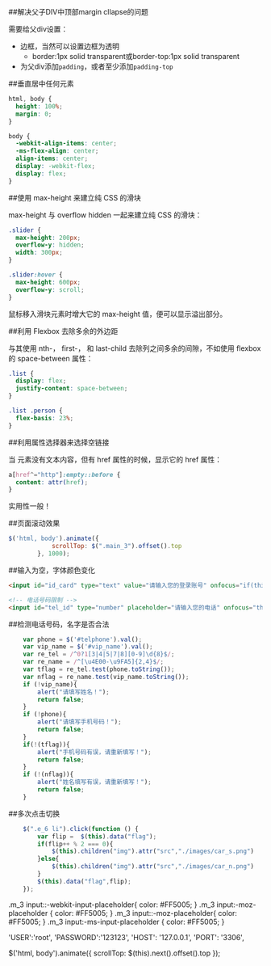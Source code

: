 ##解决父子DIV中顶部margin cllapse的问题

需要给父div设置：

* 边框，当然可以设置边框为透明
   * border:1px solid transparent或border-top:1px solid transparent
* 为父div添加`padding`，或者至少添加`padding-top`

##垂直居中任何元素
```css
html, body {
  height: 100%;
  margin: 0;
}

body {
  -webkit-align-items: center;  
  -ms-flex-align: center;  
  align-items: center;
  display: -webkit-flex;
  display: flex;
}
```

##使用 max-height 来建立纯 CSS 的滑块

max-height 与 overflow hidden 一起来建立纯 CSS 的滑块：
```css
.slider {
  max-height: 200px;
  overflow-y: hidden;
  width: 300px;
}

.slider:hover {
  max-height: 600px;
  overflow-y: scroll;
}
```
鼠标移入滑块元素时增大它的 max-height 值，便可以显示溢出部分。

##利用 Flexbox 去除多余的外边距

与其使用 nth-， first-， 和 last-child 去除列之间多余的间隙，不如使用 flexbox 的 space-between 属性：
```css
.list {
  display: flex;
  justify-content: space-between;
}

.list .person {
  flex-basis: 23%;
}
```

##利用属性选择器来选择空链接

当 <a> 元素没有文本内容，但有 href 属性的时候，显示它的 href 属性：
```css
a[href^="http"]:empty::before {
  content: attr(href);
}
```
实用性一般！

##页面滚动效果

```js
$('html, body').animate({
            scrollTop: $(".main_3").offset().top
        }, 1000);
```

##输入为空，字体颜色变化

```html
<input id="id_card" type="text" value="请输入您的登录账号" onfocus="if(this.value=='请输入您的登录账号'){this.value=''};this.style.color='black';" onblur="if(this.value==''||this.value=='请输入您的登录账号'){this.value='请输入您的登录账号';this.style.color='#D9D9D9';}">

<!-- 电话号码限制 -->
<input id="tel_id" type="number" placeholder="请输入您的电话" onfocus="this.style.color='black';"  oninput="if(value.length>11)value=value.slice(0,11)"/>
```

##检测电话号码，名字是否合法

```js
	var phone = $('#telphone').val();
    var vip_name = $('#vip_name').val();
    var re_tel = /^0?1[3|4|5|7|8][0-9]\d{8}$/;
    var re_name = /^[\u4E00-\u9FA5]{2,4}$/;
    var tflag = re_tel.test(phone.toString());
    var nflag = re_name.test(vip_name.toString());
    if (!vip_name){
        alert("请填写姓名！");
        return false;
    }
    if (!phone){
        alert("请填写手机号码！");
        return false;
    }
    if(!(tflag)){
        alert("手机号码有误，请重新填写！");
        return false;
    }
    if (!(nflag)){
        alert("姓名填写有误，请重新填写！");
        return false;
    }
```

##多次点击切换

```js
	$(".e_6 li").click(function () {
        var flip =  $(this).data("flag");
        if(flip++ % 2 === 0){
            $(this).children("img").attr("src","./images/car_s.png")
        }else{
            $(this).children("img").attr("src","./images/car_n.png")
        }
        $(this).data("flag",flip);
    });
```

.m_3 input::-webkit-input-placeholder{
    color: #FF5005;
}
.m_3 input:-moz-placeholder {
    color: #FF5005;
}
.m_3 input::-moz-placeholder{
    color: #FF5005;
}
.m_3 input:-ms-input-placeholder {
    color: #FF5005;
}


'USER':'root',
        'PASSWORD':'123123',
        'HOST': '127.0.0.1',
        'PORT': '3306',


<html xmlns="http://www.w3.org/1999/xhtml">
<head>
<meta http-equiv="Content-Type" content="text/html; charset=utf-8" />
<script type="text/javascript">
// 获取当前时间戳(以s为单位)
var timestamp = Date.parse(new Date());
timestamp = timestamp / 1000;
//当前时间戳为：1403149534
console.log("当前时间戳为：" + timestamp);

// 获取某个时间格式的时间戳
var stringTime = "2014-07-10 10:21:12";
var timestamp2 = Date.parse(new Date(stringTime));
timestamp2 = timestamp2 / 1000;
//2014-07-10 10:21:12的时间戳为：1404958872 
console.log(stringTime + "的时间戳为：" + timestamp2);

// 将当前时间换成时间格式字符串
var timestamp3 = 1403058804;
var newDate = new Date();
newDate.setTime(timestamp3 * 1000);
// Wed Jun 18 2014 
console.log(newDate.toDateString());
// Wed, 18 Jun 2014 02:33:24 GMT 
console.log(newDate.toGMTString());
// 2014-06-18T02:33:24.000Z
console.log(newDate.toISOString());
// 2014-06-18T02:33:24.000Z 
console.log(newDate.toJSON());
// 2014年6月18日 
console.log(newDate.toLocaleDateString());
// 2014年6月18日 上午10:33:24 
console.log(newDate.toLocaleString());
// 上午10:33:24 
console.log(newDate.toLocaleTimeString());
// Wed Jun 18 2014 10:33:24 GMT+0800 (中国标准时间)
console.log(newDate.toString());
// 10:33:24 GMT+0800 (中国标准时间) 
console.log(newDate.toTimeString());
// Wed, 18 Jun 2014 02:33:24 GMT
console.log(newDate.toUTCString());

Date.prototype.format = function(format) {
       var date = {
              "M+": this.getMonth() + 1,
              "d+": this.getDate(),
              "h+": this.getHours(),
              "m+": this.getMinutes(),
              "s+": this.getSeconds(),
              "q+": Math.floor((this.getMonth() + 3) / 3),
              "S+": this.getMilliseconds()
       };
       if (/(y+)/i.test(format)) {
              format = format.replace(RegExp.$1, (this.getFullYear() + '').substr(4 - RegExp.$1.length));
       }
       for (var k in date) {
              if (new RegExp("(" + k + ")").test(format)) {
                     format = format.replace(RegExp.$1, RegExp.$1.length == 1
                            ? date[k] : ("00" + date[k]).substr(("" + date[k]).length));
              }
       }
       return format;
}
console.log(newDate.format('yyyy-MM-dd h:m:s'));

</script>
<script>
    function as(){
        document.write(
            "屏幕分辨率为："+screen.width+"*"+screen.height
            +"<br />"+
            "屏幕可用大小："+screen.availWidth+"*"+screen.availHeight
            +"<br />"+
            "网页可见区域宽："+document.body.clientWidth
            +"<br />"+
            "网页可见区域高："+document.body.clientHeight
            +"<br />"+
            "网页可见区域宽(包括边线的宽)："+document.body.offsetWidth
            +"<br />"+
            "网页可见区域高(包括边线的宽)："+document.body.offsetHeight
            +"<br />"+
            "网页正文全文宽："+document.body.scrollWidth
            +"<br />"+
            "网页正文全文高："+document.body.scrollHeight
            +"<br />"+
            "网页被卷去的高："+document.body.scrollTop
            +"<br />"+
            "网页被卷去的左："+document.body.scrollLeft
            +"<br />"+
            "网页正文部分上："+window.screenTop
            +"<br />"+
            "网页正文部分左："+window.screenLeft
            +"<br />"+
            "屏幕分辨率的高："+window.screen.height
            +"<br />"+
            "屏幕分辨率的宽："+window.screen.width
            +"<br />"+
            "屏幕可用工作区高度："+window.screen.availHeight
            +"<br />"+
            "屏幕可用工作区宽度："+window.screen.availWidth
        );
    }
    as();
</script>


$('html, body').animate({
    scrollTop: $(this).next().offset().top
});







